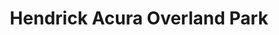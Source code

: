 ---
title: "Hendrick Acura Overland Park"
url: /overland-park/hendrick-acura-overland-park/
shop: car
---